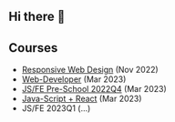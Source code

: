 ## Hi there 👋

## Courses  
- [Responsive Web Design](https://www.freecodecamp.org/certification/ndru/responsive-web-design) (Nov 2022)
- [Web-Developer](https://www.udemy.com/certificate/UC-edd83a0d-e282-4cc0-af92-36d8336f355b/) (Mar 2023)
- [JS/FE Pre-School 2022Q4](https://app.rs.school/certificate/91i6ehsc) (Mar 2023)
- [Java-Script + React](https://www.udemy.com/certificate/UC-ac72760e-3a10-44fc-ae69-1d02d998c6ba/) (Mar 2023)
- JS/FE 2023Q1 (...)

<!--
**ndrutv/ndrutv** is a ✨ _special_ ✨ repository because its `README.md` (this file) appears on your GitHub profile.

Here are some ideas to get you started:

- 🔭 I’m currently working on ...
- 🌱 I’m currently learning ...
- 👯 I’m looking to collaborate on ...
- 🤔 I’m looking for help with ...
- 💬 Ask me about ...
- 📫 How to reach me: ...
- 😄 Pronouns: ...
- ⚡ Fun fact: ...
-->

